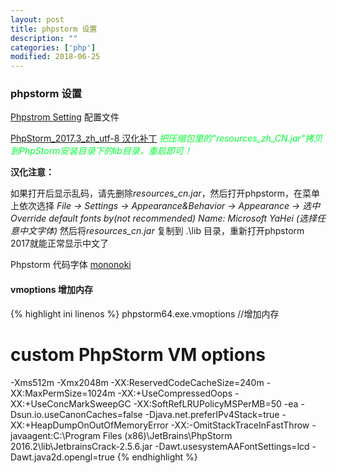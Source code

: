 ```yaml
---
layout: post
title: phpstorm 设置
description: ""
categories: ['php']
modified: 2018-06-25
---
```


### phpstorm 设置

[Phpstrom Setting](https://www.jianguoyun.com/p/DY2CYkAQkvXWBhj4qUA) 配置文件

[PhpStorm_2017.3_zh_utf-8 汉化补丁](https://github.com/ewen0930/PhpStorm-Chinese/releases/download/0.6.3-beta-v2017.3/PhpStorm_2017.3_zh_utf-8.zip)
<font color="#0F3">*把压缩包里的"resources_zh_CN.jar"拷贝到PhpStorm安装目录下的lib目录，重启即可！*</font>

**汉化注意：**

如果打开后显示乱码，请先删除*resources_cn.jar*，然后打开phpstorm，在菜单上依次选择
*File -> Settings -> Appearance&Behavior -> Appearance -> 选中Override default fonts by(not recommended)
Name: Microsoft YaHei (选择任意中文字体)*
然后将*resources_cn.jar* 复制到 .\lib 目录，重新打开phpstorm 2017就能正常显示中文了


Phpstorm 代码字体 [mononoki](https://www.jianguoyun.com/p/DcQU_gwQkvXWBhiAqkA)


#### vmoptions 增加内存

{% highlight ini linenos %}
phpstorm64.exe.vmoptions 		//增加内存
# custom PhpStorm VM options
-Xms512m
-Xmx2048m
-XX:ReservedCodeCacheSize=240m
-XX:MaxPermSize=1024m
-XX:+UseCompressedOops
-XX:+UseConcMarkSweepGC
-XX:SoftRefLRUPolicyMSPerMB=50
-ea
-Dsun.io.useCanonCaches=false
-Djava.net.preferIPv4Stack=true
-XX:+HeapDumpOnOutOfMemoryError
-XX:-OmitStackTraceInFastThrow
-javaagent:C:\Program Files (x86)\JetBrains\PhpStorm 2016.2\lib\JetbrainsCrack-2.5.6.jar
-Dawt.usesystemAAFontSettings=lcd
-Dawt.java2d.opengl=true
{% endhighlight %}